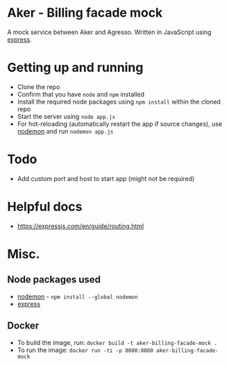 # Aker - Billing facade mock
A mock service between Aker and Agresso. Written in JavaScript using
[express](https://expressjs.com/).

# Getting up and running
* Clone the repo
* Confirm that you have `node` and `npm` installed
* Install the required node packages using `npm install` within the cloned repo
* Start the server using `node app.js`
* For hot-reloading (automatically restart the app if source changes), use
[nodemon](https://github.com/remy/nodemon/) and run `nodemon app.js`

# Todo
* Add custom port and host to start app (might not be required)

# Helpful docs
* https://expressjs.com/en/guide/routing.html

# Misc.
## Node packages used
* [nodemon](https://github.com/remy/nodemon/) - `npm install --global nodemon`
* [express](https://expressjs.com/)

## Docker
* To build the image, run: `docker build -t aker-billing-facade-mock .`
* To run the image: `docker run -ti -p 8080:8080 aker-billing-facade-mock`
